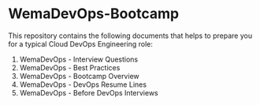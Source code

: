 # WemaDevOps-Bootcamp

This repository contains the following documents that helps to prepare you for a typical Cloud DevOps Engineering role:

1. WemaDevOps - Interview Questions
2. WemaDevOps - Best Practices
3. WemaDevOps - Bootcamp Overview
4. WemaDevOps - DevOps Resume Lines
5. WemaDevOps - Before DevOps Interviews
